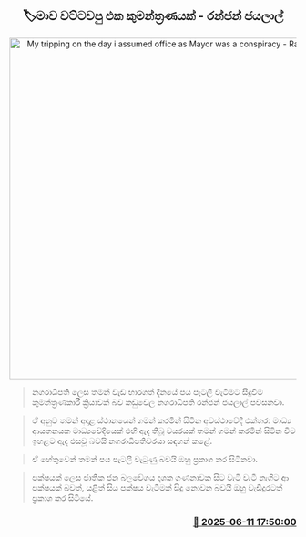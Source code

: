<p align='center'><b><h2 align='center' title='My tripping on the day i assumed office as Mayor was a conspiracy - Ranjan Jayalal'>🏷මාව වට්ටවපු එක කුමන්ත්‍රණයක් - රන්ජන් ජයලාල්</h2></b></p>
<p align='center'><img src='https://helakuru.sgp1.cdn.digitaloceanspaces.com/esana/images/lib/ranjan-jayalal-kaduwela-i.jpg' width='600' alt='My tripping on the day i assumed office as Mayor was a conspiracy - Ranjan Jayalal'></p>

> නගරාධිපති ලෙස තමන් වැඩ භාරගත් දිනයේ පය පැටලී වැටීමට සිදුවීම කුමන්ත්‍රණකාරී ක්‍රියාවක් බව කඩුවෙල නගරාධිපති රන්ජන් ජයලාල් පවසනවා.

> ඒ අනුව තමන් අදාළ ස්ථානයෙන් ගමන් කරමින් සිටින අවස්ථාවේදී එක්තරා මාධ්‍ය ආයතනයක මාධ්‍යවේදියෙක් එහි ඇද තිබූ වයරයක් තමන් ගමන් කරමින් සිටින විට ඉහළට ඇද එසවූ බවයි නගරාධිපතිවරයා සඳහන් කළේ.

> ඒ හේතුවෙන් තමන් පය පැටලී වැටුණු බවයි ඔහු ප්‍රකාශ කර සිටිනවා.

> පක්ෂයක් ලෙස ජාතික ජන බලවේගය දශක ගණනාවක සිට වැටි වැටී නැගිට ආ පක්ෂයක් බවත්, යළිත් සිය පක්ෂය වැටීමක් සිදු නොවන බවයි ඔහු වැඩිදුරටත් ප්‍රකාශ කර සිටියේ.



<h3 align='right'><a href='https://www.helakuru.lk/esana/p/110888/'>📅 2025-06-11 17:50:00</a></h3>
